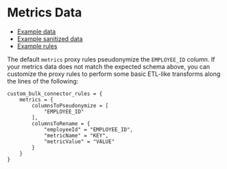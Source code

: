 # Metrics Data

 - [Example data](metrics-example.csv)
 - [Example sanitized data](metrics-example-sanitized.csv)
 - [Example rules](metrics.yaml)

The default `metrics` proxy rules pseudonymize the `EMPLOYEE_ID` column. If your metrics data does
not match the expected schema above, you can customize the proxy rules to perform some basic ETL-like
transforms along the lines of the following:

```hcl
custom_bulk_connector_rules = {
    metrics = {
        columnsToPseudonymize = [
            "EMPLOYEE_ID"
        ],
        columnsToRename = {
            "employeeId" = "EMPLOYEE_ID",
            "metricName" = "KEY",
            "metricValue" = "VALUE"
        }
    }
}

```
